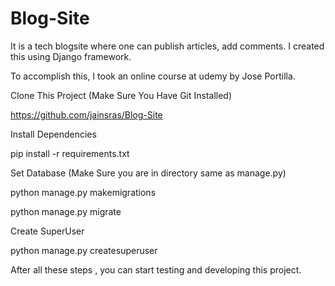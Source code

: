 # Blog-Site
It is a tech blogsite where one can publish articles, add comments.
I created this using Django framework.

To accomplish this, I took an online course at udemy by Jose Portilla.


Clone This Project (Make Sure You Have Git Installed)

https://github.com/jainsras/Blog-Site

Install Dependencies

pip install -r requirements.txt

Set Database (Make Sure you are in directory same as manage.py)

python manage.py makemigrations

python manage.py migrate

Create SuperUser

python manage.py createsuperuser

After all these steps , you can start testing and developing this project.

